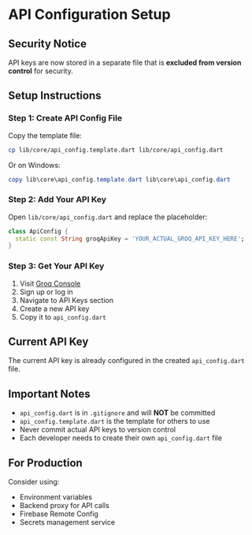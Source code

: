 # API Configuration Setup

## Security Notice

API keys are now stored in a separate file that is **excluded from version control** for security.

## Setup Instructions

### Step 1: Create API Config File

Copy the template file:

```bash
cp lib/core/api_config.template.dart lib/core/api_config.dart
```

Or on Windows:
```powershell
copy lib\core\api_config.template.dart lib\core\api_config.dart
```

### Step 2: Add Your API Key

Open `lib/core/api_config.dart` and replace the placeholder:

```dart
class ApiConfig {
  static const String groqApiKey = 'YOUR_ACTUAL_GROQ_API_KEY_HERE';
}
```

### Step 3: Get Your API Key

1. Visit [Groq Console](https://console.groq.com/)
2. Sign up or log in
3. Navigate to API Keys section
4. Create a new API key
5. Copy it to `api_config.dart`

## Current API Key

The current API key is already configured in the created `api_config.dart` file.

## Important Notes

- `api_config.dart` is in `.gitignore` and will **NOT** be committed
- `api_config.template.dart` is the template for others to use
- Never commit actual API keys to version control
- Each developer needs to create their own `api_config.dart` file

## For Production

Consider using:
- Environment variables
- Backend proxy for API calls
- Firebase Remote Config
- Secrets management service

